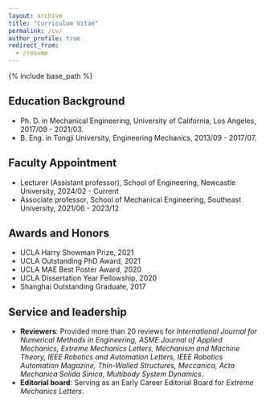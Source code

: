 ```yaml
---
layout: archive
title: "Curriculum Vitae"
permalink: /cv/
author_profile: true
redirect_from:
  - /resume
---
```


{% include base_path %}

Education Background
---
* Ph. D. in Mechanical Engineering, University of California, Los Angeles, 2017/09 - 2021/03.
* B. Eng. in Tongji University, Engineering Mechanics, 2013/09 - 2017/07.

Faculty Appointment
---
* Lecturer (Assistant professor), School of Engineering, Newcastle University, 2024/02 - Current
* Associate professor, School of Mechanical Engineering, Southeast University, 2021/06 - 2023/12

Awards and Honors
---
* UCLA Harry Showman Prize, 2021
* UCLA Outstanding PhD Award, 2021
* UCLA MAE Best Poster Award, 2020
* UCLA Dissertation Year Fellowship, 2020
* Shanghai Outstanding Graduate, 2017

Service and leadership
---
* **Reviewers**: Provided more than 20 reviews for *International Journal for Numerical Methods in Engineering, ASME Journal of Applied Mechanics, Extreme Mechanics Letters, Mechanism and Machine Theory, IEEE Robotics and Automation Letters, IEEE Robotics Automation Magazine, Thin-Walled Structures, Meccanica, Acta Mechanica Solida Sinica, Multibody System Dynamics*.
* **Editorial board**: Serving as an Early Career Editorial Board for *Extreme Mechanics Letters*.

